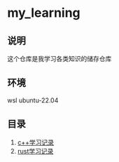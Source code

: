 # my_learning

## 说明
这个仓库是我学习各类知识的储存仓库

## 环境
wsl ubuntu-22.04

## 目录
1. [c++学习记录](cpp_learning/README.md)
2. [rust学习记录](rust_learning/README.md)